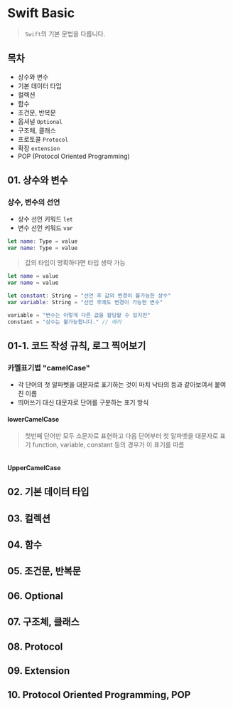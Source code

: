 # Swift Basic
> `Swift`의 기본 문법을 다룹니다.

## 목차
* 상수와 변수
* 기본 데이터 타입
* 컬렉션
* 함수
* 조건문, 반복문
* 옵셔널 `Optional`
* 구조체, 클래스
* 프로토콜 `Protocol`
* 확장 `extension`
* POP (Protocol Oriented Programming)

## 01. 상수와 변수
### 상수, 변수의 선언
* 상수 선언 키워드 `let`
* 변수 선언 키워드 `var`  
```swift
let name: Type = value  
var name: Type = value  
```
> 값의 타입이 명확하다면 타입 생략 가능
```swift
let name = value
var name = value
```
```swift
let constant: String = "선언 후 값의 변경이 불가능한 상수"
var variable: String = "선언 후에도 변경이 가능한 변수"

variable = "변수는 이렇게 다른 값을 할당할 수 있지만"
constant = "상수는 불가능합니다." // 에러
```
## 01-1. 코드 작성 규칙, 로그 찍어보기

### 카멜표기법 "camelCase"
* 각 단어의 첫 알파벳을 대문자로 표기하는 것이 마치 낙타의 등과 같아보여서 붙여진 이름
* 띄어쓰기 대신 대문자로 단어를 구분하는 표기 방식
#### lowerCamelCase
> 첫번째 단어만 모두 소문자로 표현하고 다음 단어부터 첫 알파벳을 대문자로 표기
> function, variable, constant 등의 경우가 이 표기를 따름  
```swift

```

#### UpperCamelCase


## 02. 기본 데이터 타입



## 03. 컬렉션


## 04. 함수


## 05. 조건문, 반복문


## 06. Optional


## 07. 구조체, 클래스


## 08. Protocol


## 09. Extension


## 10. Protocol Oriented Programming, POP
